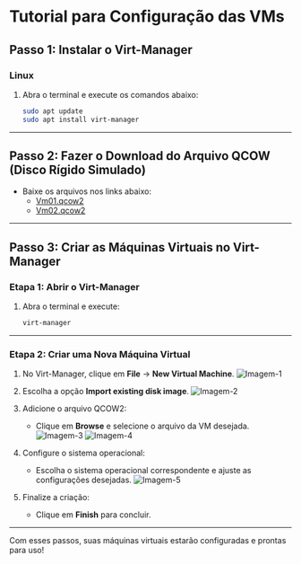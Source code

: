 # Tutorial para Configuração das VMs

## Passo 1: Instalar o Virt-Manager

### **Linux**

1. Abra o terminal e execute os comandos abaixo:
    ```bash
    sudo apt update
    sudo apt install virt-manager
    ```
---

## Passo 2: Fazer o Download do Arquivo QCOW (Disco Rígido Simulado)

- Baixe os arquivos nos links abaixo:
  - [Vm01.qcow2]()
  - [Vm02.qcow2]()

---

## Passo 3: Criar as Máquinas Virtuais no Virt-Manager

### **Etapa 1:** Abrir o Virt-Manager

1. Abra o terminal e execute:
    ```bash
    virt-manager
    ```

---

### **Etapa 2:** Criar uma Nova Máquina Virtual

1. No Virt-Manager, clique em **File** -> **New Virtual Machine**.
   ![Imagem-1](./../assets/Captura%20de%20Tela%202025-01-19%20às%2021.56.43.png)

2. Escolha a opção **Import existing disk image**.
   ![Imagem-2](../assets/create-virtual-machine.png)

3. Adicione o arquivo QCOW2:
   - Clique em **Browse** e selecione o arquivo da VM desejada.
   ![Imagem-3](../assets/browse-for-qcow2.png)
   ![Imagem-4](../assets/escolhe-qcow2.png)

4. Configure o sistema operacional:
   - Escolha o sistema operacional correspondente e ajuste as configurações desejadas.
   ![Imagem-5](../assets/escolhe-ambiente-virtual.png)

5. Finalize a criação:
   - Clique em **Finish** para concluir.

---

Com esses passos, suas máquinas virtuais estarão configuradas e prontas para uso!
